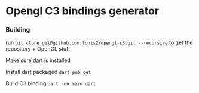 # Opengl C3 bindings generator


### Building

run `git clone git@github.com:tonis2/opengl-c3.git --recursive` to get the repository + OpenGL stuff

Make sure [dart](https://dart.dev/) is installed 

Install dart packaged `dart pub get`

Build C3 binding `dart run main.dart`
